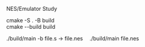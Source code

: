 NES/Emulator Study  

cmake -S . -B build  
cmake --build build  

./build/main -b file.s -> file.nes
&emsp;./build/main file.nes
